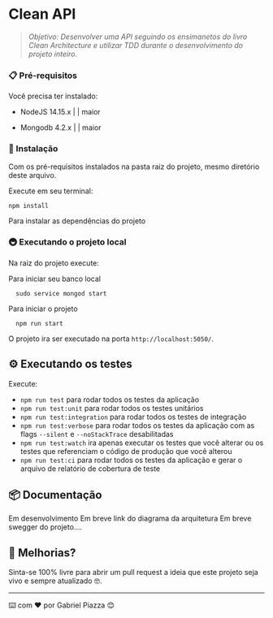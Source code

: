 # Clean API

> _Objetivo: Desenvolver uma API seguindo os ensimanetos do livro Clean Architecture e utilizar TDD durante o desenvolvimento do projeto inteiro_.

### 📋 Pré-requisitos

Você precisa ter instalado:

- NodeJS 14.15.x | | maior

- Mongodb 4.2.x | |  maior

### 🔧 Instalação

Com os pré-requisitos instalados na pasta raiz do projeto, mesmo diretório deste arquivo.

Execute em seu terminal:

```
npm install
```
Para instalar as dependências do projeto

### 🚇 Executando o projeto local

Na raiz do projeto execute:

Para iniciar seu banco local
```
  sudo service mongod start
```

Para iniciar o projeto
```
  npm run start
```

O projeto ira ser executado na porta `http://localhost:5050/`.

## ⚙️ Executando os testes

Execute:
- `npm run test` para rodar todos os testes da aplicação
- `npm run test:unit` para rodar todos os testes unitários
- `npm run test:integration` para rodar todos os testes de integração
- `npm run test:verbose` para rodar todos os testes da aplicação com as flags `--silent` e `--noStackTrace` desabilitadas
- `npm run test:watch` ira apenas executar os testes que você alterar ou os testes que referenciam o código de produção que você alterou
- `npm run test:ci` para rodar todos os testes da aplicação e gerar o arquivo de relatório de cobertura de teste

## 📦 Documentação

Em desenvolvimento
Em breve link do diagrama da arquitetura
Em breve swegger do projeto....

## 🎁 Melhorias?

Sinta-se 100% livre para abrir um pull request a ideia que este projeto seja vivo e sempre atualizado 🤓.

---
⌨️ com ❤️ por Gabriel Piazza 😊
